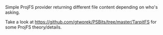 Simple ProjFS provider returning different file content depending on who's asking.

Take a look at https://github.com/gtworek/PSBits/tree/master/TarpitFS for some ProjFS theory/details.
